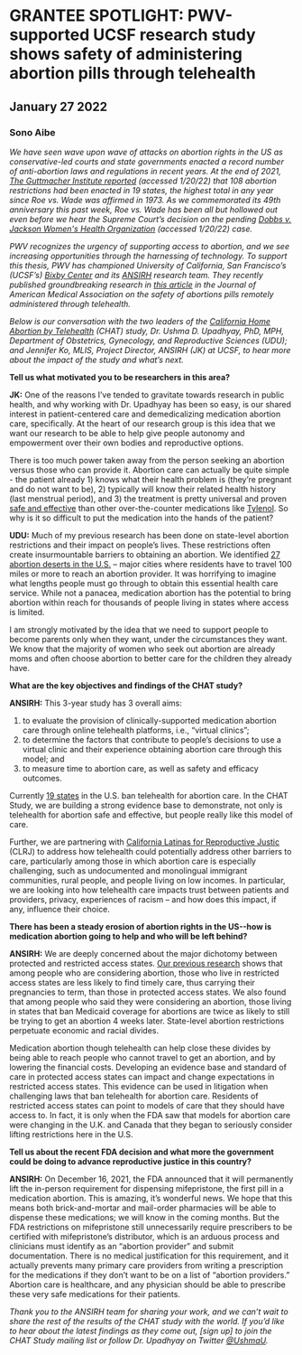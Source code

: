 # GRANTEE SPOTLIGHT: PWV-supported UCSF research study shows safety of administering abortion pills through telehealth
## January 27 2022
### Sono Aibe

_We have seen wave upon wave of attacks on abortion rights in the US as conservative-led courts and state governments enacted a record number of anti-abortion laws and regulations in recent years. At the end of 2021, [The Guttmacher Institute reported](https://www.guttmacher.org/article/2021/12/state-policy-trends-2021-worst-year-abortion-rights-almost-half-century) (accessed 1/20/22) that 108 abortion restrictions had been enacted in 19 states, the highest total in any year since Roe vs. Wade was affirmed in 1973.  As we commemorated its 49th anniversary this past week, Roe vs. Wade has been all but hollowed out even before we hear the Supreme Court’s decision on the pending [Dobbs v. Jackson Women's Health Organization](https://www.supremecourt.gov/search.aspx?filename=/docket/docketfiles/html/public/19-1392.html) (accessed 1/20/22) case._

_PWV recognizes the urgency of supporting access to abortion, and we see increasing opportunities through the harnessing of technology. To support this thesis, PWV has championed University of California, San Francisco’s (UCSF’s) [Bixby Center](https://bixbycenter.ucsf.edu/) and its [ANSIRH](https://www.ansirh.org/) research team. They recently published groundbreaking research in [this article](https://jamanetwork.com/journals/jamanetworkopen/fullarticle/2783451?resultClick=3) in the Journal of American Medical Association on the safety of abortions pills remotely administered through telehealth._

_Below is our conversation with the two leaders of the [California Home Abortion by Telehealth](https://www.chatstudy.org/) (CHAT) study, Dr. Ushma D. Upadhyay, PhD, MPH, Department of Obstetrics, Gynecology, and Reproductive Sciences (UDU); and Jennifer Ko, MLIS, Project Director, ANSIRH (JK) at UCSF, to hear more about the impact of the study and what’s next._

**Tell us what motivated you to be researchers in this area?**

**JK:** One of the reasons I’ve tended to gravitate towards research in public health, and why working with Dr. Upadhyay has been so easy, is our shared interest in patient-centered care and demedicalizing medication abortion care, specifically.  At the heart of our research group is this idea that we want our research to be able to help give people autonomy and empowerment over their own bodies and reproductive options.

There is too much power taken away from the person seeking an abortion versus those who can provide it. Abortion care can actually be quite simple - the patient already 1) knows what their health problem is (they’re pregnant and do not want to be), 2) typically will know their related health history (last menstrual period), and 3) the treatment is pretty universal and proven [safe and effective](https://journals.lww.com/greenjournal/Fulltext/2015/01000/Incidence_of_Emergency_Department_Visits_and.29.aspx) than other over-the-counter medications like [Tylenol](https://www.ansirh.org/sites/default/files/2021-06/medication-abortion-safety_2021_FINAL.pdf). So why is it so difficult to put the medication into the hands of the patient?

**UDU:**  Much of my previous research has been done on state-level abortion restrictions and their impact on people’s lives. These restrictions often create insurmountable barriers to obtaining an abortion.  We identified [27 abortion deserts in the U.S.](https://www.jmir.org/2018/5/e186/) – major cities where residents have to travel 100 miles or more to reach an abortion provider. It was horrifying to imagine what lengths people must go through to obtain this essential health care service. While not a panacea, medication abortion has the potential to bring abortion within reach for thousands of people living in states where access is limited.

I am strongly motivated by the idea that we need to support people to become parents only when they want, under the circumstances they want. We know that the majority of women who seek out abortion are already moms and often choose abortion to better care for the children they already have.

**What are the key objectives and findings of the CHAT study?**

**ANSIRH:** This 3-year study has 3 overall aims:

1. to evaluate the provision of clinically-supported medication abortion care through online telehealth platforms, i.e., “virtual clinics”;
2. to determine the factors that contribute to people’s decisions to use a virtual clinic and their experience obtaining abortion care through this model; and
3. to measure time to abortion care, as well as safety and efficacy outcomes.

Currently [19 states](https://www.kff.org/womens-health-policy/fact-sheet/the-availability-and-use-of-medication-abortion/) in the U.S. ban telehealth for abortion care. In the CHAT Study, we are building a strong evidence base to demonstrate, not only is telehealth for abortion safe and effective, but people really like this model of care.

Further, we are partnering with [California Latinas for Reproductive Justic](https://californialatinas.org/) (CLRJ) to address how telehealth could potentially address other barriers to care, particularly among those in which abortion care is especially challenging, such as undocumented and monolingual immigrant communities, rural people, and people living on low incomes. In particular, we are looking into how telehealth care impacts trust between patients and providers, privacy, experiences of racism –  and how does this impact, if any, influence their choice.

**There has been a steady erosion of abortion rights in the US--how is medication abortion going to help and who will be left behind?**

**ANSIRH:** We are deeply concerned about the major dichotomy between protected and restricted access states. [Our previous research](https://www.sciencedirect.com/science/article/pii/S0277953621000794?via%3Dihub) shows that among people who are considering abortion, those who live in restricted access states are less likely to find timely care, thus carrying their pregnancies to term, than those in protected access states.  We also found that among people who said they were considering an abortion, those living in states that ban Medicaid coverage for abortions are twice as likely to still be trying to get an abortion 4 weeks later. State-level abortion restrictions perpetuate economic and racial divides.

Medication abortion though telehealth can help close these divides by being able to reach people who cannot travel to get an abortion, and by lowering the financial costs.  Developing an evidence base and standard of care in protected access states can impact and change expectations in restricted access states.  This evidence can be used in litigation when challenging laws that ban telehealth for abortion care.  Residents of restricted access states can point to models of care that they should have access to.  In fact, it is only when the FDA saw that models for abortion care were changing in the U.K. and Canada that they began to seriously consider lifting restrictions here in the U.S.

**Tell us about the recent FDA decision and what more the government could be doing to advance reproductive justice in this country?**

**ANSIRH:** On December 16, 2021, the FDA announced that it will permanently lift the in-person requirement for dispensing mifepristone, the first pill in a medication abortion. This is amazing, it’s wonderful news. We hope that this means both brick-and-mortar and mail-order pharmacies will be able to dispense these medications; we will know in the coming months.  But the FDA restrictions on mifepristone still unnecessarily require prescribers to be certified with mifepristone’s distributor, which is an arduous process and clinicians must identify as an “abortion provider” and submit documentation. There is no medical justification for this requirement, and it actually prevents many primary care providers from writing a prescription for the medications if they don’t want to be on a list of “abortion providers.” Abortion care is healthcare, and any physician should be able to prescribe these very safe medications for their patients.

_Thank you to the ANSIRH team for sharing your work, and we can’t wait to share the rest of the results of the CHAT study with the world. If you’d like to hear about the latest findings as they come out, [sign up] to join the CHAT Study mailing list or follow Dr. Upadhyay on Twitter [@UshmaU](https://twitter.com/UshmaU)._
